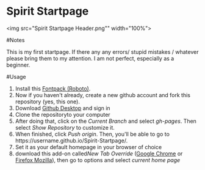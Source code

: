 
# Spirit Startpage
<img src="Spirit Startpage Header.png"" width="100%">

#Notes

This is my first startpage. If there any any errors/ stupid mistakes / whatever please bring them to my attention. I am not perfect, especially as a beginner.

#Usage
<ol>
<li> Install this <a href="https://www.fontsquirrel.com/fonts/roboto">Fontpack (Roboto)</a>.</li>
<li> Now if you haven't already, create a new github account and fork this repository (yes, this one).</li>
<li> Download <a href="https://desktop.github.com/">Github Desktop</a> and sign in</li>
<li> Clone the repositoryto your computer</li>
<li> After doing that, click on the <i> Current Branch </i> and select <i>gh-pages</i>. Then select <i>Show Repository</i> to customize it.</li>
<li> When finished, click <i>Push origin</i>. Then, you'll be able to go to https://username.github.io/Spirit-Startpage/.</li>
<li> Set it as your default homepage in your browser of choice</li>
<li> download this add-on called<i>New Tab Override</i> (<a href="https://chrome.google.com/webstore/detail/new-tab-override/fjcmlondipcnnpmbcollgifldmajfonf?hl=en-GB">Google Chrome</a> or <a href="https://addons.mozilla.org/en-US/firefox/addon/new-tab-override/">Firefox Mozilla</a>), then go to options and select <i>current home page</i></li>
</ol>

